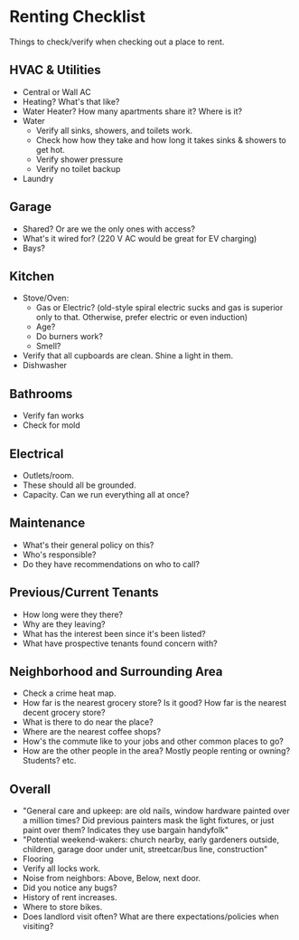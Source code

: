 # Renting Checklist

Things to check/verify when checking out a place to rent.

## HVAC & Utilities

- Central or Wall AC
- Heating? What's that like?
- Water Heater? How many apartments share it? Where is it?
- Water
  - Verify all sinks, showers, and toilets work.
  - Check how how they take and how long it takes sinks & showers to get hot.
  - Verify shower pressure
  - Verify no toilet backup
- Laundry

## Garage

- Shared? Or are we the only ones with access?
- What's it wired for? (220 V AC would be great for EV charging)
- Bays?

## Kitchen

- Stove/Oven:
  - Gas or Electric? (old-style spiral electric sucks and gas is superior only to that. Otherwise, prefer electric or even induction)
  - Age?
  - Do burners work?
  - Smell?
- Verify that all cupboards are clean. Shine a light in them.
- Dishwasher

## Bathrooms

- Verify fan works
- Check for mold

## Electrical

- Outlets/room.
- These should all be grounded.
- Capacity. Can we run everything all at once?

## Maintenance
- What's their general policy on this?
- Who's responsible?
- Do they have recommendations on who to call?

## Previous/Current Tenants

- How long were they there?
- Why are they leaving?
- What has the interest been since it's been listed?
- What have prospective tenants found concern with?

## Neighborhood and Surrounding Area

- Check a crime heat map.
- How far is the nearest grocery store? Is it good? How far is the nearest decent grocery store?
- What is there to do near the place?
- Where are the nearest coffee shops?
- How's the commute like to your jobs and other common places to go?
- How are the other people in the area? Mostly people renting or owning? Students? etc.

## Overall

- "General care and upkeep: are old nails, window hardware painted over a million times? Did previous painters mask the light fixtures, or just paint over them? Indicates they use bargain handyfolk"
- "Potential weekend-wakers: church nearby, early gardeners outside, children, garage door under unit, streetcar/bus line, construction"
- Flooring
- Verify all locks work.
- Noise from neighbors: Above, Below, next door.
- Did you notice any bugs?
- History of rent increases.
- Where to store bikes.
- Does landlord visit often? What are there expectations/policies when visiting?
